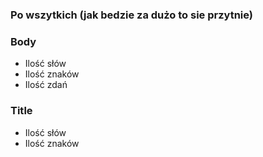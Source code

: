 ### Po wszytkich (jak bedzie za dużo to sie przytnie)

### Body
- Ilość słów
- Ilość znaków
- Ilość zdań

### Title
- Ilość słów
- Ilość znaków
